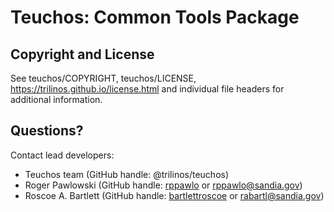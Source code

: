 # Teuchos: Common Tools Package


## Copyright and License
See teuchos/COPYRIGHT, teuchos/LICENSE, https://trilinos.github.io/license.html and individual file headers for additional information.


## Questions? 
Contact lead developers:

* Teuchos team        (GitHub handle: @trilinos/teuchos)
* Roger Pawlowski     (GitHub handle: [rppawlo](https://github.com/rppawlo) or rppawlo@sandia.gov)
* Roscoe A. Bartlett  (GitHub handle: [bartlettroscoe](https://github.com/bartlettroscoe) or rabartl@sandia.gov)
